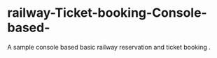 # railway-Ticket-booking-Console-based-
A sample console based basic  railway reservation  and ticket booking .

